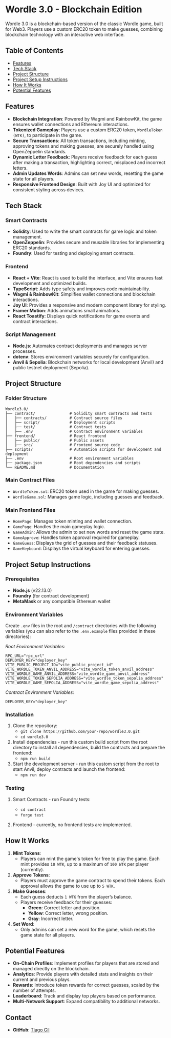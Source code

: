 # Wordle 3.0 - Blockchain Edition

Wordle 3.0 is a blockchain-based version of the classic Wordle game, built for Web3. Players use a custom ERC20 token to make guesses, combining blockchain technology with an interactive web interface.

## Table of Contents

- [Features](#features)
- [Tech Stack](#tech-stack)
- [Project Structure](#project-structure)
- [Project Setup Instructions](#project-setup-instructions)
- [How It Works](#how-it-works)
- [Potential Features](#potential-features)

## Features

- **Blockchain Integration**: Powered by Wagmi and RainbowKit, the game ensures wallet connections and Ethereum interactions.
- **Tokenized Gameplay**: Players use a custom ERC20 token, `WordleToken (WTK)`, to participate in the game.
- **Secure Transactions**: All token transactions, including minting, approving tokens and making guesses, are securely handled using OpenZeppelin standards.
- **Dynamic Letter Feedback**: Players receive feedback for each guess after making a transaction, highlighting correct, misplaced and incorrect letters.
- **Admin Updates Words**: Admins can set new words, resetting the game state for all players.
- **Responsive Frontend Design**: Built with Joy UI and optimized for consistent styling across devices.

## Tech Stack

### Smart Contracts

- **Solidity**: Used to write the smart contracts for game logic and token management.
- **OpenZeppelin**: Provides secure and reusable libraries for implementing ERC20 standards.
- **Foundry**: Used for testing and deploying smart contracts.

### Frontend

- **React + Vite**: React is used to build the interface, and Vite ensures fast development and optimized builds.
- **TypeScript**: Adds type safety and improves code maintainability.
- **Wagmi & RainbowKit**: Simplifies wallet connections and blockchain interactions.
- **Joy UI**: Provides a responsive and modern component library for styling.
- **Framer Motion**: Adds animations small animations.
- **React Toastify**: Displays quick notifications for game events and contract interactions.

### Script Management

- **Node.js**: Automates contract deployments and manages server processes.
- **dotenv**: Stores environment variables securely for configuration.
- **Anvil & Sepolia**: Blockchain networks for local development (Anvil) and public testnet deployment (Sepolia).

## Project Structure

### Folder Structure

```
Wordle3.0/
├── contract/               # Solidity smart contracts and tests
│   ├── contracts/          # Contract source files
│   ├── script/             # Deployment scripts
│   ├── test/               # Contract tests
│   ├── .env                # Contract environment variables
├── frontend/               # React frontend
│   ├── public/             # Public assets
│   ├── src/                # Frontend source code
├── scripts/                # Automation scripts for development and deployment
├── .env                    # Root environment variables
├── package.json            # Root dependencies and scripts
└── README.md               # Documentation
```

### Main Contract Files

- `WordleToken.sol`: ERC20 token used in the game for making guesses.
- `WordleGame.sol`: Manages game logic, including guesses and feedback.

### Main Frontend Files

- `HomePage`: Manages token minting and wallet connection.
- `GamePage`: Handles the main gameplay logic.
- `GameAdmin`: Allows the admin to set new words and reset the game state.
- `GameApprove`: Handles token approval required for gameplay.
- `GameGuess`: Displays the grid of guesses and their feedback statuses.
- `GameKeyboard`: Displays the virtual keyboard for entering guesses.

## Project Setup Instructions

### Prerequisites

- **Node.js** (v22.13.0)
- **Foundry** (for contract development)
- **MetaMask** or any compatible Ethereum wallet

### Environment Variables

Create `.env` files in the root and `/contract` directories with the following variables (you can also refer to the `.env.example` files provided in these directories):

_Root Environment Variables:_

```env
RPC_URL="rpc_url"
DEPLOYER_KEY="deployer_key"
VITE_PUBLIC_PROJECT_ID="vite_public_project_id"
VITE_WORDLE_TOKEN_ANVIL_ADDRESS="vite_wordle_token_anvil_address"
VITE_WORDLE_GAME_ANVIL_ADDRESS="vite_wordle_game_anvil_address"
VITE_WORDLE_TOKEN_SEPOLIA_ADDRESS="vite_wordle_token_sepolia_address"
VITE_WORDLE_GAME_SEPOLIA_ADDRESS="vite_wordle_game_sepolia_address"
```

_Contract Environment Variables:_

```env
DEPLOYER_KEY="deployer_key"
```

### Installation

1. Clone the repository:
   - `git clone https://github.com/your-repo/wordle3.0.git`
   - `cd wordle3.0`
2. Install dependencies - run this custom build script from the root directory to install all dependencies, build the contracts and prepare the frontend:
   - `npm run build`
3. Start the development server - run this custom script from the root to start Anvil, deploy contracts and launch the frontend:
   - `npm run dev`

### Testing

1. Smart Contracts - run Foundry tests:

   - `cd contract`
   - `forge test`

2. Frontend - currently, no frontend tests are implemented.

## How It Works

1. **Mint Tokens**:
   - Players can mint the game's token for free to play the game. Each mint provides `10 WTK`, up to a maximum of `100 WTK` per player (currently).
2. **Approve Tokens**:
   - Players must approve the game contract to spend their tokens. Each approval allows the game to use up to `5 WTK`.
3. **Make Guesses**:
   - Each guess deducts `1 WTK` from the player’s balance.
   - Players receive feedback for their guesses:
     - **Green**: Correct letter and position.
     - **Yellow**: Correct letter, wrong position.
     - **Gray**: Incorrect letter.
4. **Set Word**:
   - Only admins can set a new word for the game, which resets the game state for all players.

## Potential Features

- **On-Chain Profiles**: Implement profiles for players that are stored and managed directly on the blockchain.
- **Analytics**: Provide players with detailed stats and insights on their current and previous plays.
- **Rewards**: Introduce token rewards for correct guesses, scaled by the number of attempts.
- **Leaderboard**: Track and display top players based on performance.
- **Multi-Network Support**: Expand compatibility to additional networks.

## Contact

- **GitHub**: [Tiago Gil](https://github.com/thetiagogil)
